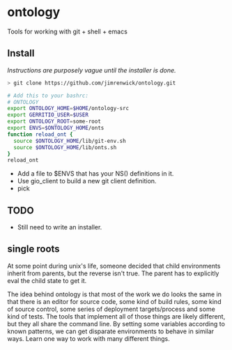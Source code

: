 # ontology

Tools for working with git + shell + emacs

## Install

_Instructions are purposely vague until the installer is done._

```sh
> git clone https://github.com/jimrenwick/ontology.git

# Add this to your bashrc:
# ONTOLOGY
export ONTOLOGY_HOME=$HOME/ontology-src
export GERRITIO_USER=$USER
export ONTOLOGY_ROOT=some-root
export ENVS=$ONTOLOGY_HOME/onts
function reload_ont {
  source $ONTOLOGY_HOME/lib/git-env.sh
  source $ONTOLOGY_HOME/lib/onts.sh
}
reload_ont
```

- Add a file to $ENVS that has your NS() definitions in it.
- Use gio_client to build a new git client definition.
- pick <new client>



## TODO

- Still need to write an installer.

## single roots

At some point during unix's life, someone decided that child
environments inherit from parents, but the reverse isn't true. The
parent has to explicitly eval the child state to get it.

The idea behind ontology is that most of the work we do looks the same
in that there is an editor for source code, some kind of build rules,
some kind of source control, some series of deployment targets/process
and some kind of tests. The tools that implement all of those things
are likely different, but they all share the command line. By setting
some variables according to known patterns, we can get disparate
environments to behave in similar ways. Learn one way to work with
many different things.
